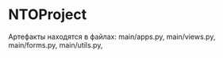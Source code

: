 # NTOProject
Артефакты находятся в файлах:
main/apps.py,
main/views.py,
main/forms.py,
main/utils.py,
